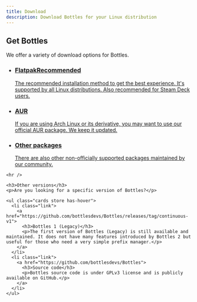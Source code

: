 ```yaml
---
title: Download
description: Download Bottles for your Linux distribution
---
```


<section class="heading">
  <div class="container large">
    <h1><ion-icon class="icon" name="cloud-download-outline"></ion-icon> Get Bottles</h1>
    <p>We offer a variety of download options for Bottles.</p>
  </div>
</section>

<section class="page">
  <div class="container large">
    <ul class="cards store has-hover">
      <li class="link active">
        <a href="https://flathub.org/apps/details/com.usebottles.bottles">
          <h3>Flatpak<span class="badge new">Recommended</span></h3>
          <p>The recommended installation method to get the best experience. It's supported by all Linux distributions. Also recommended for Steam Deck users.</p>
        </a>
      </li>
      <li class="link">
        <a href="https://aur.archlinux.org/packages/bottles">
          <h3>AUR</h3>
          <p>If you are using Arch Linux or its derivative, you may want to use our official AUR package. We keep it updated.</p>
        </a>
      </li>
      <li class="link">
        <a href="https://docs.usebottles.com/getting-started/installation#other-packages">
          <h3>Other packages</h3>
          <p>There are also other non-officially supported packages maintained by our community.</p>
        </a>
      </li>
    </ul>

    <hr />

    <h3>Other versions</h3>
    <p>Are you looking for a specific version of Bottles?</p>

    <ul class="cards store has-hover">
      <li class="link">
        <a href="https://github.com/bottlesdevs/Bottles/releases/tag/continuous-v1">
          <h3>Bottles 1 (Legacy)</h3>
          <p>The first version of Bottles (Legacy) is still available and maintained. It does not have many features introduced by Bottles 2 but useful for those who need a very simple prefix manager.</p>
        </a>
      </li>
      <li class="link">
        <a href="https://github.com/bottlesdevs/Bottles">
          <h3>Source code</h3>
          <p>Bottles source code is under GPLv3 license and is publicly available on GitHub.</p>
        </a>
      </li>
    </ul>
  </div>
</section>
